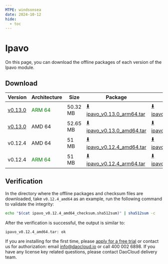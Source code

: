 ```yaml
---
MTPE: windsonsea
date: 2024-10-12
hide:
  - toc
---
```


# Ipavo

On this page, you can download the offline packages of each version of the Ipavo module.

## Download

| Version | Architecture | Size | Package | Checksum | Date |
|---------|--------------|------|---------|----------|------|
| [v0.13.0](../../insight/intro/release-notes.md) | <font color="green">ARM 64</font> | 50.32 MB | [:arrow_down: ipavo_v0.13.0_arm64.tar](https://qiniu-download-public.daocloud.io/DaoCloud_Enterprise/ipavo_v0.13.0_arm64.tar) | [:arrow_down: ipavo_v0.13.0_arm64_checksum.sha512sum](https://qiniu-download-public.daocloud.io/DaoCloud_Enterprise/ipavo_v0.13.0_arm64_checksum.sha512sum) | 2024-10-28 |
| [v0.13.0](../../insight/intro/release-notes.md) | AMD 64 | 52.65 MB | [:arrow_down: ipavo_v0.13.0_amd64.tar](https://qiniu-download-public.daocloud.io/DaoCloud_Enterprise/ipavo_v0.13.0_amd64.tar) | [:arrow_down: ipavo_v0.13.0_amd64_checksum.sha512sum](https://qiniu-download-public.daocloud.io/DaoCloud_Enterprise/ipavo_v0.13.0_amd64_checksum.sha512sum) | 2024-10-28 |
| v0.12.4 | AMD 64 | 51 MB | [:arrow_down: ipavo_v0.12.4_amd64.tar](https://qiniu-download-public.daocloud.io/DaoCloud_Enterprise/ipavo_v0.12.4_amd64.tar) | [:arrow_down: ipavo_v0.12.4_amd64_checksum.sha512sum](https://qiniu-download-public.daocloud.io/DaoCloud_Enterprise/ipavo_v0.12.4_amd64_checksum.sha512sum) | 2024-10-12 |
| v0.12.4 | <font color="green">ARM 64</font> | 51 MB | [:arrow_down: ipavo_v0.12.4_arm64.tar](https://qiniu-download-public.daocloud.io/DaoCloud_Enterprise/ipavo_v0.12.4_arm64.tar) | [:arrow_down: ipavo_v0.12.4_arm64_checksum.sha512sum](https://qiniu-download-public.daocloud.io/DaoCloud_Enterprise/ipavo_v0.12.4_arm64_checksum.sha512sum) | 2024-10-12 |

## Verification

In the directory where the offline packages and checksum files are downloaded,
take `v0.12.4_amd64` as an example, run the following command to validate the integrity:

```sh
echo "$(cat ipavo_v0.12.4_amd64_checksum.sha512sum)" | sha512sum -c
```

After the verification is successful, the output is similar to:

```none
ipavo_v0.12.4_amd64.tar: ok
```

If you are installing for the first time, please [apply for a free trial](../../dce/license0.md) or contact us for authorization: email info@daocloud.io or call 400 002 6898.
If you have any license key related questions, please contact DaoCloud delivery team.
